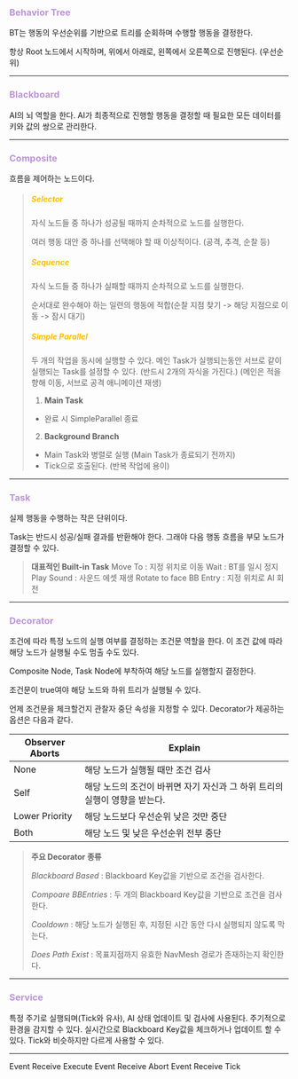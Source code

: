 ### <span style="color:rgb(188, 149, 218)">Behavior Tree</span>
BT는 행동의 우선순위를 기반으로 트리를 순회하며 수행할 행동을 결정한다.

항상 Root 노드에서 시작하며, 위에서 아래로, 왼쪽에서 오른쪽으로 진행된다. (우선순위)



---
### <span style="color:rgb(188, 149, 218)">Blackboard</span>
AI의 뇌 역할을 한다. AI가 최종적으로 진행할 행동을 결정할 때 필요한 모든 데이터를 키와 값의 쌍으로 관리한다.

---
### <span style="color:rgb(188, 149, 218)">Composite</span>
흐름을 제어하는 노드이다.

> ##### <span style="color:rgb(255, 192, 0)">Selector</span>
> 자식 노드들 중 하나가 성공될 때까지 순차적으로 노드를 실행한다.
>
> 여러 행동 대안 중 하나를 선택해야 할 때 이상적이다. (공격, 추격, 순찰 등)
> 
> ##### <span style="color:rgb(255, 192, 0)">Sequence</span>
> 자식 노드들 중 하나가 실패할 때까지 순차적으로 노드를 실행한다.
> 
> 순서대로 완수해야 하는 일련의 행동에 적합(순찰 지점 찾기 -> 해당 지점으로 이동 -> 잠시 대기)
> 
> ##### <span style="color:rgb(255, 192, 0)">Simple Parallel</span>
> 두 개의 작업을 동시에 실행할 수 있다.
> 메인 Task가 실행되는동안 서브로 같이 실행되는 Task를 설정할 수 있다. (반드시 2개의 자식을 가진다.)
> (메인은 적을 향해 이동, 서브로 공격 애니메이션 재생)
> 1. __Main Task__
>	- 완료 시 SimpleParallel 종료 
> 2. __Background Branch__
>	- Main Task와 병렬로 실행 (Main Task가 종료되기 전까지)
>	- Tick으로 호출된다. (반복 작업에 용이)

---

### <span style="color:rgb(188, 149, 218)">Task</span>
실제 행동을 수행하는 작은 단위이다. 

Task는 반드시 성공/실패 결과를 반환해야 한다. 그래야 다음 행동 흐름을 부모 노드가 결정할 수 있다.
> __대표적인 Built-in Task__
> Move To : 지정 위치로 이동
> Wait : BT를 일시 정지
> Play Sound : 사운드 에셋 재생
> Rotate to face BB Entry : 지정 위치로 AI 회전


---

### <span style="color:rgb(188, 149, 218)">Decorator</span>
조건에 따라 특정 노드의 실행 여부를 결정하는 조건문 역할을 한다. 이 조건 값에 따라 해당 노드가 실행될 수도 멈출 수도 있다.

Composite Node, Task Node에 부착하여 해당 노드를 실행할지 결정한다.

조건문이 true여야 해당 노드와 하위 트리가 실행될 수 있다.

언제 조건문을 체크할건지 관찰자 중단 속성을 지정할 수 있다. Decorator가 제공하는 옵션은 다음과 같다.

| Observer Aborts | Explain |
|---|---|
| None | 해당 노드가 실행될 때만 조건 검사 |
| Self | 해당 노드의 조건이 바뀌면 자기 자신과 그 하위 트리의 실행이 영향을 받는다. |
| Lower Priority | 해당 노드보다 우선순위 낮은 것만 중단 |
| Both | 해당 노드 및 낮은 우선순위 전부 중단 |

> __주요 Decorator 종류__
> 
> *Blackboard Based*
> : Blackboard Key값을 기반으로 조건을 검사한다.
> 
> *Compoare BBEntries*
> : 두 개의 Blackboard Key값을 기반으로 조건을 검사한다. 
> 
> *Cooldown*
> : 해당 노드가 실행된 후, 지정된 시간 동안 다시 실행되지 않도록 막는다.
> 
> *Does Path Exist* 
> : 목표지점까지 유효한 NavMesh 경로가 존재하는지 확인한다.

---

### <span style="color:rgb(188, 149, 218)">Service</span>
특정 주기로 실행되며(Tick와 유사), AI 상태 업데이트 및 검사에 사용된다.
주기적으로 환경을 감지할 수 있다.
실시간으로 Blackboard Key값을 체크하거나 업데이트 할 수 있다.
Tick와 비슷하지만 다르게 사용할 수 있다.

---

Event Receive Execute
Event Receive Abort
Event Receive Tick

